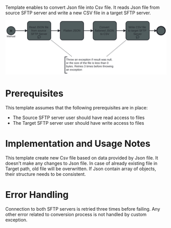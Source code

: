 Template enables to convert Json file into Csv file. It reads Json file from source SFTP server and write a new CSV file in a target SFTP server.

![Template](assets/simplified_template.svg)

# Prerequisites

This template assumes that the following prerequisites are in place:

- The Source SFTP server user should have read access to files
- The Target SFTP server user should have write access to files

# Implementation and Usage Notes

This template create new Csv file based on data provided by Json file. It doesn't make any changes to Json file. In case of already existing file in Target path, old file will be overwritten. If Json contain array of objects, their structure needs to be consistent.

# Error Handling

Connection to both SFTP servers is retried three times before failing. Any other error related to conversion process is not handled by custom exception.
